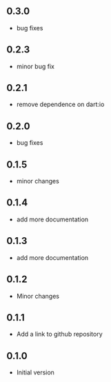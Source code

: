 ## 0.3.0

- bug fixes

## 0.2.3

- minor bug fix

## 0.2.1

- remove dependence on dart:io

## 0.2.0

- bug fixes

## 0.1.5

- minor changes

## 0.1.4

- add more documentation

## 0.1.3

- add more documentation

## 0.1.2

- Minor changes

## 0.1.1

- Add a link to github repository

## 0.1.0

- Initial version
